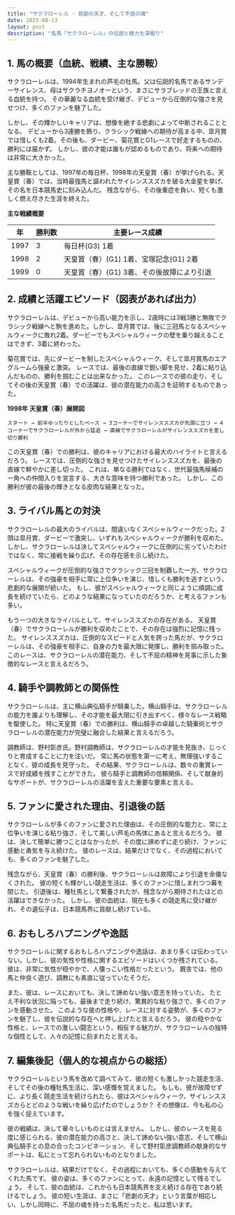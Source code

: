 ```yaml
---
title: "サクラローレル - 悲劇の天才、そして不屈の魂"
date: 2025-08-13
layout: post
description: "名馬『サクラローレル』の伝説と魅力を深堀り"
---
```


## 1. 馬の概要（血統、戦績、主な勝鞍）

サクラローレルは、1994年生まれの芦毛の牡馬。父は伝説的名馬であるサンデーサイレンス、母はサクラチヨノオーという、まさにサラブレッドの王族と言える血統を持つ。  その華麗なる血統を受け継ぎ、デビューから圧倒的な強さを見せつけ、多くのファンを魅了した。

しかし、その輝かしいキャリアは、想像を絶する悲劇によって中断されることとなる。  デビューから3連勝を飾り、クラシック戦線への期待が高まる中、皐月賞では惜しくも2着。その後も、ダービー、菊花賞とG1レースで好走するものの、勝利には届かず。  しかし、彼の才能は誰もが認めるものであり、将来への期待は非常に大きかった。

主な勝鞍としては、1997年の毎日杯、1998年の天皇賞（春）が挙げられる。天皇賞（春）では、当時最強馬と謳われたサイレンススズカを破る大金星を挙げ、その名を日本競馬史に刻み込んだ。  残念ながら、その後重症を負い、短くも激しく燃え尽きた生涯を終えた。

**主な戦績概要**

| 年 | 勝利数 | 主要レース成績 |
|---|---|---|
| 1997 | 3 | 毎日杯(G3) 1着 |
| 1998 | 2 | 天皇賞（春）(G1) 1着、宝塚記念(G1) 2着 |
| 1999 | 0 |  天皇賞（春）(G1) 3着、その後故障により引退 |


## 2. 成績と活躍エピソード（図表があれば出力）

サクラローレルは、デビューから高い能力を示し、2歳時には3戦3勝と無敗でクラシック戦線へと駒を進めた。しかし、皐月賞では、後に三冠馬となるスペシャルウィークに敗れ2着。ダービーでもスペシャルウィークの壁を乗り越えることはできず、3着に終わった。

菊花賞では、先にダービーを制したスペシャルウィーク、そして皐月賞馬のエアグルームら強豪と激突。  レースでは、最後の直線で鋭い脚を見せ、2着に粘り込んだものの、勝利を掴むことは出来なかった。  このレースでの彼の走り、そしてその後の天皇賞（春）での活躍は、彼の潜在能力の高さを証明するものであった。

**1998年 天皇賞（春）展開図**

```
スタート → 前半ゆったりとしたペース → 3コーナーでサイレンススズカが先頭に立つ → 4コーナーでサクラローレルが外から猛追 → 直線でサクラローレルがサイレンススズカを差し切り勝利
```

この天皇賞（春）での勝利は、彼のキャリアにおける最大のハイライトと言えるだろう。  レースでは、圧倒的な強さを見せつけたサイレンススズカを、最後の直線で鮮やかに差し切った。  これは、単なる勝利ではなく、世代最強馬候補の一角への仲間入りを宣言する、大きな意味を持つ勝利であった。 しかし、この勝利が彼の最後の輝きとなる皮肉な結果となった。


## 3. ライバル馬との対決

サクラローレルの最大のライバルは、間違いなくスペシャルウィークだった。2頭は皐月賞、ダービーで激突し、いずれもスペシャルウィークが勝利を収めた。  しかし、サクラローレルは決してスペシャルウィークに圧倒的に劣っていたわけではなく、常に接戦を繰り広げ、その存在感を示し続けた。

スペシャルウィークが圧倒的な強さでクラシック三冠を制覇した一方、サクラローレルは、その強豪を相手に常に上位争いを演じ、惜しくも勝利を逃すという、悲劇的な展開が続いた。  もし、彼がスペシャルウィークと同じように順調に成長を続けていたら、どのような結果になっていたのだろうか、と考えるファンも多い。

もう一つの大きなライバルとして、サイレンススズカの存在がある。  天皇賞（春）でサクラローレルが勝利を収めたことで、その存在は強烈に記憶に残った。  サイレンススズカは、圧倒的なスピードと人気を誇った馬だが、サクラローレルは、その強豪を相手に、自身の力を最大限に発揮し、勝利を掴み取った。  このレースは、サクラローレルの潜在能力、そして不屈の精神を見事に示した象徴的なレースと言えるだろう。


## 4. 騎手や調教師との関係性

サクラローレルは、主に横山典弘騎手が騎乗した。横山騎手は、サクラローレルの能力を誰よりも理解し、その才能を最大限に引き出すべく、様々なレース戦略を駆使した。  特に天皇賞（春）での勝利は、横山騎手の卓越した騎乗術とサクラローレルの潜在能力が完璧に融合した結果と言えるだろう。

調教師は、野村彰彦氏。野村調教師は、サクラローレルの才能を見抜き、じっくりと育成することに力を注いだ。  常に馬の状態を第一に考え、無理強いすることなく、彼の成長を見守った。  その結果、サクラローレルは、数々の重賞レースで好成績を残すことができた。  彼ら騎手と調教師の信頼関係、そして献身的なサポートが、サクラローレルの活躍を支えた重要な要素と言える。


## 5. ファンに愛された理由、引退後の話

サクラローレルが多くのファンに愛された理由は、その圧倒的な能力と、常に上位争いを演じる粘り強さ、そして美しい芦毛の馬体にあると言えるだろう。  彼は、決して簡単に勝つことはなかったが、その度に諦めずに走り続け、ファンに感動と勇気を与え続けた。  彼のレースは、結果だけでなく、その過程においても、多くのファンを魅了した。

残念ながら、天皇賞（春）の勝利後、サクラローレルは故障により引退を余儀なくされた。  彼の短くも輝かしい競走生活は、多くのファンに惜しまれつつ幕を閉じた。 引退後は、種牡馬として繋養されたが、残念ながら期待されたほどの活躍はできなかった。  しかし、彼の血統は、現在も多くの競走馬に受け継がれ、その遺伝子は、日本競馬界に貢献し続けている。


## 6. おもしろハプニングや逸話

サクラローレルに関するおもしろハプニングや逸話は、あまり多くは伝わっていない。しかし、彼の気性や性格に関するエピソードはいくつか残されている。  彼は、非常に気性が穏やかで、人懐っこい性格だったという。  厩舎では、他の馬と仲良く遊び、調教にも素直に従っていたそうだ。

また、彼は、レースにおいても、決して諦めない強い意志を持っていた。  たとえ不利な状況に陥っても、最後まで走り続け、驚異的な粘り強さで、多くのファンを感動させた。  このような彼の性格や、レースに対する姿勢が、多くのファンを魅了し、彼を伝説的な存在へと押し上げたと言えるだろう。  彼の穏やかな性格と、レースでの激しい闘志という、相反する魅力が、サクラローレルの独特な個性として、人々の記憶に刻まれたと言える。


## 7. 編集後記（個人的な視点からの総括）

サクラローレルという馬を改めて調べてみて、彼の短くも激しかった競走生活、そしてその後の種牡馬生活に、深い感慨を覚えました。  もしも、彼が故障せずに、より長く競走生活を続けられたら、彼はスペシャルウィーク、サイレンススズカらとどのような戦いを繰り広げたのでしょうか？  その想像は、今も私の心を強く捉えています。

彼の戦績は、決して華々しいものとは言えません。  しかし、彼のレースを見る度に感じられる、彼の潜在能力の高さと、決して諦めない強い意志、そして横山典弘騎手との息の合ったコンビネーション、そして野村彰彦調教師の献身的なサポートは、私にとって忘れられないものとなりました。

サクラローレルは、結果だけでなく、その過程においても、多くの感動を与えてくれた馬です。  彼の姿は、多くのファンにとって、永遠の記憶として残るでしょう。  そして、彼の血統は、これからも日本競馬界を支え続ける存在であり続けるでしょう。  彼の短い生涯は、まさに「悲劇の天才」という言葉が相応しい、しかし同時に、不屈の魂を持った名馬だったと、私は思います。
